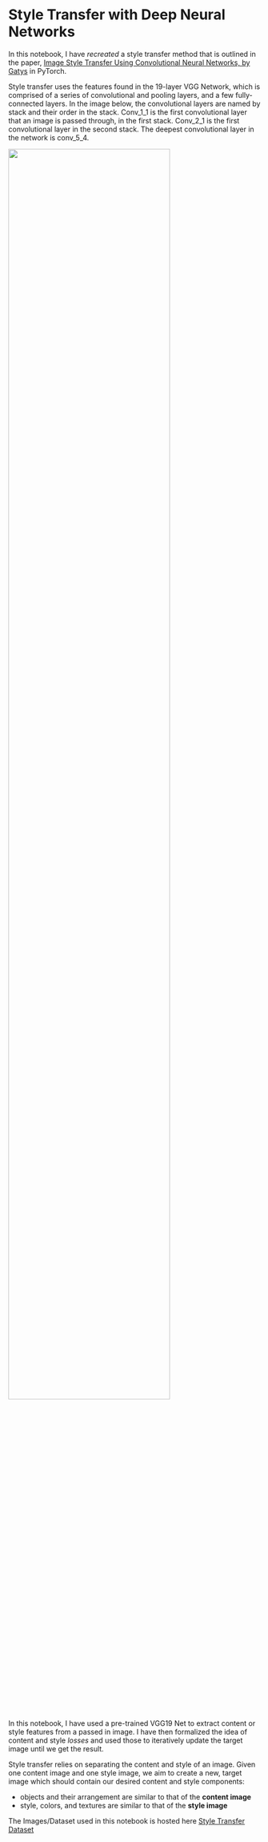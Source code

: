 # Style Transfer with Deep Neural Networks

In this notebook, I have *recreated* a style transfer method that is outlined in the paper,
[Image Style Transfer Using Convolutional Neural Networks, by Gatys](https://www.cv-foundation.org/openaccess/content_cvpr_2016/papers/Gatys_Image_Style_Transfer_CVPR_2016_paper.pdf) in PyTorch.

Style transfer uses the features found in the 19-layer VGG Network, which is comprised of a series of convolutional and pooling layers, and a few fully-connected layers. In the image below, the convolutional layers are named by stack and their order in the stack. Conv_1_1 is the first convolutional layer that an image is passed through, in the first stack. Conv_2_1 is the first convolutional layer in the second stack. The deepest convolutional layer in the network is conv_5_4.

<img src='https://miro.medium.com/max/875/0*5uxP_d6UTy6NlHAU' width=80%/>

In this notebook, I have used a pre-trained VGG19 Net to extract content or style features from a passed in image. I have then formalized the idea of content and style _losses_ and used those to iteratively update the target image until we get the result.

Style transfer relies on separating the content and style of an image. Given one content image and one style image, we aim to create a new, target image which should contain our desired content and style components:
  * objects and their arrangement are similar to that of the **content image**
  * style, colors, and textures are similar to that of the **style image**

The Images/Dataset used in this notebook is hosted here [Style Transfer Dataset](https://www.kaggle.com/anuranjan5/style-transfer-images)
